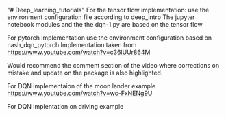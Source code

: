 "# Deep_learning_tutorials" 
For the tensor flow implementation: use the environment configuration file according to deep_intro
The jupyter notebook modules and the the dqn-1.py are based on the tensor flow 

For pytorch implementation use the environment configuration based on nash_dqn_pytorch
Implementation taken from
https://www.youtube.com/watch?v=c36lUUr864M

Would recommend the comment section of the video where corrections on mistake and update on the package is also highlighted.

For DQN implementaion of the moon lander example
https://www.youtube.com/watch?v=wc-FxNENg9U

For DQN implentation on driving example
